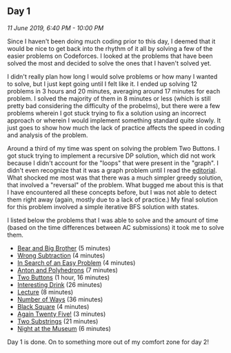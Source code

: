 ## Day 1
*11 June 2019, 6:40 PM - 10:00 PM*

Since I haven't been doing much coding prior to this day, I deemed that it would be nice to get back into the rhythm of it all by solving a few of the easier problems on Codeforces. I looked at the problems that have been solved the most and decided to solve the ones that I haven't solved yet.

I didn't really plan how long I would solve problems or how many I wanted to solve, but I just kept going until I felt like it. I ended up solving 12 problems in 3 hours and 20 minutes, averaging around 17 minutes for each problem. I solved the majority of them in 8 minutes or less (which is still pretty bad considering the difficulty of the probelms), but there were a few problems wherein I got stuck trying to fix a solution using an incorrect approach or wherein I would implement something standard quite slowly. It just goes to show how much the lack of practice affects the speed in coding and analysis of the problem.

Around a third of my time was spent on solving the problem Two Buttons. I got stuck trying to implement a recursive DP solution, which did not work because I didn't account for the "loops" that were present in the "graph". I didn't even recognize that it was a graph problem until I read the [editorial](http://codeforces.com/blog/entry/16736). What shocked me most was that there was a much simpler greedy solution, that involved a "reversal" of the problem. What bugged me about this is that I have encountered all these concepts before, but I was not able to detect them right away (again, mostly due to a lack of practice.) My final solution for this problem involved a simple iterative BFS solution with states.

I listed below the problems that I was able to solve and the amount of time (based on the time differences between AC submissions) it took me to solve them.
- [Bear and Big Brother](http://codeforces.com/problemset/problem/791/A) (5 minutes)
- [Wrong Subtraction](http://codeforces.com/problemset/problem/977/A) (4 minutes)
- [In Search of an Easy Problem](http://codeforces.com/problemset/problem/1030/A) (4 minutes)
- [Anton and Polyhedrons](http://codeforces.com/problemset/problem/785/A) (7 minutes)
- [Two Buttons](http://codeforces.com/problemset/problem/520/B) (1 hour, 16 minutes)
- [Interesting Drink](http://codeforces.com/problemset/problem/706/B) (26 minutes)
- [Lecture](http://codeforces.com/problemset/problem/499/B) (8 minutes)
- [Number of Ways](http://codeforces.com/problemset/problem/466/C) (36 minutes)
- [Black Square](http://codeforces.com/problemset/problem/431/A) (4 minutes)
- [Again Twenty Five!](http://codeforces.com/problemset/problem/630/A) (3 minutes)
- [Two Substrings](http://codeforces.com/problemset/problem/550/A) (21 minutes)
- [Night at the Museum](http://codeforces.com/problemset/problem/731/A) (6 minutes)

Day 1 is done. On to something more out of my comfort zone for day 2!